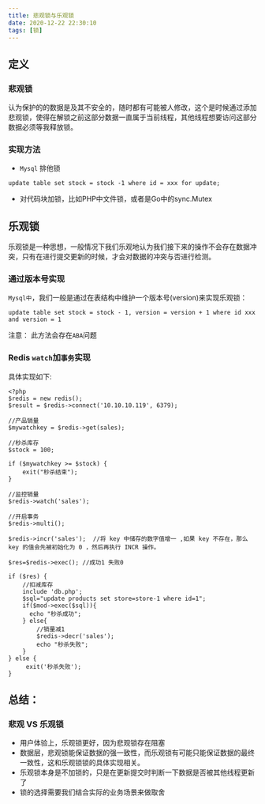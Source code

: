 ```yaml
---
title: 悲观锁与乐观锁
date: 2020-12-22 22:30:10
tags: [锁]
---
```


## 定义

### 悲观锁
认为保护的的数据是及其不安全的，随时都有可能被人修改，这个是时候通过添加悲观锁，使得在解锁之前这部分数据一直属于当前线程，其他线程想要访问这部分数据必须等我释放锁。


### 实现方法

* `Mysql` 排他锁

```
update table set stock = stock -1 where id = xxx for update;
```

* 对代码块加锁，比如PHP中文件锁，或者是Go中的sync.Mutex



## 乐观锁
乐观锁是一种思想，一般情况下我们乐观地认为我们接下来的操作不会存在数据冲突，只有在进行提交更新的时候，才会对数据的冲突与否进行检测。


### 通过版本号实现

`Mysql中`，我们一般是通过在表结构中维护一个版本号(version)来实现乐观锁：

```
update table set stock = stock - 1, version = version + 1 where id xxx and version = 1
```

注意： 此方法会存在`ABA`问题


### Redis `watch`加`事务`实现

具体实现如下:

```
<?php  
$redis = new redis();  
$result = $redis->connect('10.10.10.119', 6379);

//产品销量
$mywatchkey = $redis->get(sales);  

//秒杀库存 
$stock = 100;

if ($mywatchkey >= $stock) {
    exit("秒杀结束");
}

//监控销量
$redis->watch('sales'); 

//开启事务
$redis->multi();

$redis->incr('sales');  //将 key 中储存的数字值增一 ,如果 key 不存在，那么 key 的值会先被初始化为 0 ，然后再执行 INCR 操作。

$res=$redis->exec(); //成功1 失败0

if ($res) {
    //扣减库存
    include 'db.php';
    $sql="update products set store=store-1 where id=1";
    if($mod->exec($sql)){
      echo "秒杀成功";
    } else{
        //销量减1
        $redis->decr('sales');
        echo "秒杀失败";
    }
} else {
     exit('秒杀失败');
}

```


## 总结：

### 悲观 VS 乐观锁

* 用户体验上，乐观锁更好，因为悲观锁存在阻塞
* 数据层，悲观锁能保证数据的强一致性，而乐观锁有可能只能保证数据的最终一致性，这和乐观锁锁的具体实现相关。
* 乐观锁本身是不加锁的，只是在更新提交时判断一下数据是否被其他线程更新了
* 锁的选择需要我们结合实际的业务场景来做取舍






